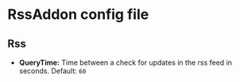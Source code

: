 # RssAddon config file

## Rss

* **QueryTime:** Time between a check for updates in the rss feed in seconds. Default: `60`
